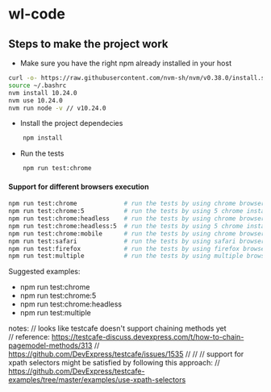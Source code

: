 # wl-code

## Steps to make the project work
- Make sure you have the right npm already installed in your host
```sh
curl -o- https://raw.githubusercontent.com/nvm-sh/nvm/v0.38.0/install.sh | bash
source ~/.bashrc
nvm install 10.24.0
nvm use 10.24.0
nvm run node -v	// v10.24.0
```
- Install the project dependecies
```sh
    npm install
```
- Run the tests
```sh
    npm run test:chrome
```

#### Support for different browsers execution
```sh
npm run test:chrome             # run the tests by using chrome browser (if installed)
npm run test:chrome:5           # run the tests by using 5 chrome instances (in parallel)
npm run test:chrome:headless    # run the tests by using chrome browser in headless mode
npm run test:chrome:headless:5  # run the tests by using 5 chrome instances in headless mode (in parallel)
npm run test:chrome:mobile      # run the tests by using chrome browser in a mobile view
npm run test:safari             # run the tests by using safari browser (if installed)
npm run test:firefox            # run the tests by using firefox browser (if installed)
npm run test:multiple           # run the tests by using multiple browsers at the same time (chrome, firefox and safari)
```
Suggested examples:
- npm run test:chrome
- npm run test:chrome:5
- npm run test:chrome:headless
- npm run test:multiple


notes:
// looks like testcafe doesn't support chaining methods yet                                
// reference: https://testcafe-discuss.devexpress.com/t/how-to-chain-pagemodel-methods/313
//            https://github.com/DevExpress/testcafe/issues/1535
//
//
// support for xpath selectors might be satisfied by following this approach:
//   https://github.com/DevExpress/testcafe-examples/tree/master/examples/use-xpath-selectors